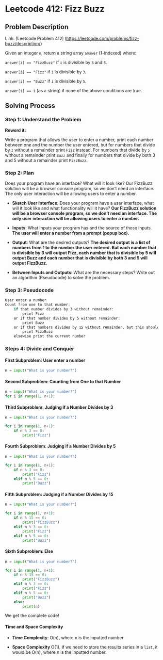 # Leetcode 412: Fizz Buzz 
## Problem Description
Link: [Leetcode Problem 412] (https://leetcode.com/problems/fizz-buzz/description/)

Given an integer `n`, return a string array `answer` (1-indexed) where:

`answer[i] == "FizzBuzz"` if `i` is divisible by `3` and `5`.

`answer[i] == "Fizz"` if `i` is divisible by `3`.

`answer[i] == "Buzz"` if `i` is divisible by `5`.

`answer[i] == i` (as a string) if none of the above conditions are true.

## Solving Process

### Step 1: Understand the Problem
**Reword it:**

Write a program that allows the user to enter a number, print each number between one and the number the user entered, but for numbers that divide by `3` without a remainder print `Fizz` instead. For numbers that divide by `5` without a remainder print `Buzz` and finally for numbers that divide by both 3 and 5 without a remainder print `FizzBuzz`.

### Step 2: Plan

Does your program have an interface? What will it look like? Our FizzBuzz solution will be a browser console program, so we don’t need an interface. The only user interaction will be allowing users to enter a number.

- **Sketch User Interface**: Does your program have a user interface, what will it look like and what functionality will it have? **Our FizzBuzz solution will be a browser console program, so we don’t need an interface. The only user interaction will be allowing users to enter a number.**

- **Inputs**: What inputs your program has and the source of those inputs. **The user will enter a number from a prompt (popup box).**

- **Output**: What are the desired outputs? **The desired output is a list of numbers from 1 to the number the user entered. But each number that is divisible by 3 will output Fizz, each number that is divisible by 5 will output Buzz and each number that is divisible by both 3 and 5 will output FizzBuzz.**

- **Between Inputs and Outputs**: What are the necessary steps? Write out an algorithm (Pseudocode) to solve the problem.

### Step 3: Pseudocode

```Bash
User enter a number
Count from one to that number:
    if that number divides by 3 without remainder:
        print Fizz
    or if that number divides by 5 without remainder:
        print Buzz
    or if that numbers divides by 15 without remainder, but this should be before judging if it divides by 3 or 5:
        print FizzBuzz
    elsewise print the current number
```

### Steps 4: Divide and Conquer

#### **First Subproblem**: User enter a number

```Python
n = input("What is your number?")
```

#### **Second Subproblem**: Counting from One to that Number
```Python
n = input("What is your number?")
for i in range(1, n+1):
```

#### **Third Subproblem**: Judging if a Number Divides by 3
```Python
n = input("What is your number?")

for i in range(1, n+1):
    if n % 3 == 0:
        print("Fizz")
```

#### **Fourth Subproblem**: Judging if a Number Divides by 5
```Python
n = input("What is your number?")

for i in range(1, n+1):
    if n % 3 == 0:
        print("Fizz")
    elif n % 5 == 0:
        print("Buzz")
```

#### **Fifth Subproblem**: Judging if a Number Divides by 15
```Python
n = input("What is your number?")

for i in range(1, n+1):
    if n % 15 == 0:
        print("FizzBuzz") 
    elif n % 3 == 0:
        print("Fizz")
    elif n % 5 == 0:
        print("Buzz")
```

#### **Sixth Subproblem**: Else
```Python
n = input("What is your number?")

for i in range(1, n+1):
    if n % 15 == 0:
        print("FizzBuzz") 
    elif n % 3 == 0:
        print("Fizz")
    elif n % 5 == 0:
        print("Buzz")
    else:
        print(n)
```

We get the complete code!

#### Time and Space Complexity
- **Time Complexity**: O(n), where n is the inputted number

- **Space Complexity** O(1), if we need to store the results series in a `list`, it would be O(n), where n is the inputted number.
